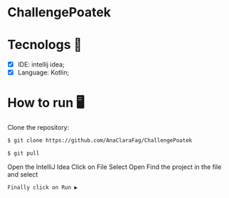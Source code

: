 # ChallengePoatek

# Tecnologs 📱 

- [x] IDE: intellij idea;
- [x] Language: Kotlin;

# How to run 🖥️


Clone the repository:

```bash
$ git clone https://github.com/AnaClaraFag/ChallengePoatek
```

```bash
$ git pull 
```

 Open the IntelliJ Idea
 Click on File
 Select Open 
 Find the project in the file and select
	
```
Finally click on Run ▶


```







